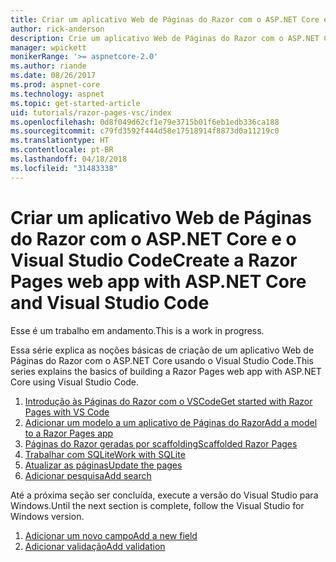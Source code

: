 ```yaml
---
title: Criar um aplicativo Web de Páginas do Razor com o ASP.NET Core e o Visual Studio Code
author: rick-anderson
description: Crie um aplicativo Web de Páginas do Razor com o ASP.NET Core e o EF Core.
manager: wpickett
monikerRange: '>= aspnetcore-2.0'
ms.author: riande
ms.date: 08/26/2017
ms.prod: aspnet-core
ms.technology: aspnet
ms.topic: get-started-article
uid: tutorials/razor-pages-vsc/index
ms.openlocfilehash: 0d8f049d62cf1e79e3715b01f6eb1edb336ca188
ms.sourcegitcommit: c79fd3592f444d58e17518914f8873d0a11219c0
ms.translationtype: HT
ms.contentlocale: pt-BR
ms.lasthandoff: 04/18/2018
ms.locfileid: "31483338"
---
```

# <a name="create-a-razor-pages-web-app-with-aspnet-core-and-visual-studio-code"></a><span data-ttu-id="1a75c-103">Criar um aplicativo Web de Páginas do Razor com o ASP.NET Core e o Visual Studio Code</span><span class="sxs-lookup"><span data-stu-id="1a75c-103">Create a Razor Pages web app with ASP.NET Core and Visual Studio Code</span></span>

<span data-ttu-id="1a75c-104">Esse é um trabalho em andamento.</span><span class="sxs-lookup"><span data-stu-id="1a75c-104">This is a work in progress.</span></span>

<span data-ttu-id="1a75c-105">Essa série explica as noções básicas de criação de um aplicativo Web de Páginas do Razor com o ASP.NET Core usando o Visual Studio Code.</span><span class="sxs-lookup"><span data-stu-id="1a75c-105">This series explains the basics of building a Razor Pages web app with ASP.NET Core using Visual Studio Code.</span></span>

1. [<span data-ttu-id="1a75c-106">Introdução às Páginas do Razor com o VSCode</span><span class="sxs-lookup"><span data-stu-id="1a75c-106">Get started with Razor Pages with VS Code</span></span>](xref:tutorials/razor-pages-vsc/razor-pages-start)
2. [<span data-ttu-id="1a75c-107">Adicionar um modelo a um aplicativo de Páginas do Razor</span><span class="sxs-lookup"><span data-stu-id="1a75c-107">Add a model to a Razor Pages app</span></span>](xref:tutorials/razor-pages-vsc/model)
3. [<span data-ttu-id="1a75c-108">Páginas do Razor geradas por scaffolding</span><span class="sxs-lookup"><span data-stu-id="1a75c-108">Scaffolded Razor Pages</span></span>](xref:tutorials/razor-pages-vsc/page)
4. [<span data-ttu-id="1a75c-109">Trabalhar com SQLite</span><span class="sxs-lookup"><span data-stu-id="1a75c-109">Work with SQLite</span></span>](xref:tutorials/razor-pages-vsc/sql)
5. [<span data-ttu-id="1a75c-110">Atualizar as páginas</span><span class="sxs-lookup"><span data-stu-id="1a75c-110">Update the pages</span></span>](xref:tutorials/razor-pages-vsc/da1)
6. [<span data-ttu-id="1a75c-111">Adicionar pesquisa</span><span class="sxs-lookup"><span data-stu-id="1a75c-111">Add search</span></span>](xref:tutorials/razor-pages-vsc/search)

<span data-ttu-id="1a75c-112">Até a próxima seção ser concluída, execute a versão do Visual Studio para Windows.</span><span class="sxs-lookup"><span data-stu-id="1a75c-112">Until the next section is complete, follow the Visual Studio for Windows version.</span></span>

1. [<span data-ttu-id="1a75c-113">Adicionar um novo campo</span><span class="sxs-lookup"><span data-stu-id="1a75c-113">Add a new field</span></span>](xref:tutorials/razor-pages/new-field)
1. [<span data-ttu-id="1a75c-114">Adicionar validação</span><span class="sxs-lookup"><span data-stu-id="1a75c-114">Add validation</span></span>](xref:tutorials/razor-pages/validation)
